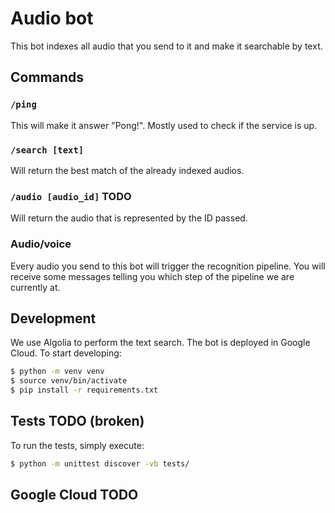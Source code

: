 # Audio bot
This bot indexes all audio that you send to it and make it searchable by text.

## Commands

### `/ping`
This will make it answer "Pong!". Mostly used to check if the service is up.

### `/search [text]`
Will return the best match of the already indexed audios.

### `/audio [audio_id]` TODO
Will return the audio that is represented by the ID passed.

### Audio/voice
Every audio you send to this bot will trigger the recognition pipeline. You will receive some messages telling you which step of the pipeline we are currently at.

## Development
We use Algolia to perform the text search. The bot is deployed in Google Cloud. To start developing:

```bash
$ python -m venv venv
$ source venv/bin/activate
$ pip install -r requirements.txt
```

## Tests TODO (broken)
To run the tests, simply execute:

```bash
$ python -m unittest discover -vb tests/
```

## Google Cloud TODO
